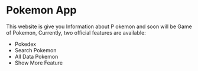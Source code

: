 # Pokemon App

This website is give you Information about P okemon and soon will be Game of Pokemon,
Currently, two official features are available:

- Pokedex
- Search Pokemon
- All Data Pokemon
- Show More Feature
